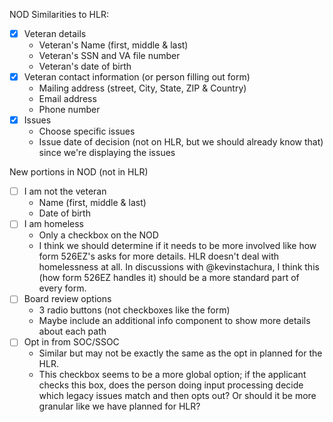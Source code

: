 NOD Similarities to HLR:

- [x] Veteran details
  - Veteran's Name (first, middle & last)
  - Veteran's SSN and VA file number
  - Veteran's date of birth
- [x] Veteran contact information (or person filling out form)
  - Mailing address (street, City, State, ZIP & Country)
  - Email address
  - Phone number
- [x] Issues
  - Choose specific issues
  - Issue date of decision (not on HLR, but we should already know that) since we're displaying the issues

New portions in NOD (not in HLR)

- [ ] I am not the veteran
  - Name (first, middle & last)
  - Date of birth
- [ ] I am homeless
  - Only a checkbox on the NOD
  - I think we should determine if it needs to be more involved like how form 526EZ's asks for more details. HLR doesn't deal with homelessness at all. In discussions with @kevinstachura, I think this (how form 526EZ handles it) should be a more standard part of every form.
- [ ] Board review options
  - 3 radio buttons (not checkboxes like the form)
  - Maybe include an additional info component to show more details about each path
- [ ] Opt in from SOC/SSOC
  - Similar but may not be exactly the same as the opt in planned for the HLR.
  - This checkbox seems to be a more global option; if the applicant checks this box, does the person doing input processing decide which legacy issues match and then opts out? Or should it be more granular like we have planned for HLR?
